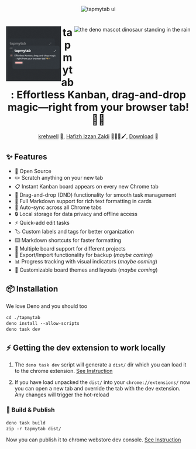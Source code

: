<p align="center">
  <img src="https://i.imgur.com/DviBorP.png" width="700" alt="tapmytab ui">
</p>

  
<div align="center">
<img align="left" width="150" height="150" src="./public/tapmytab.png" alt="tapmytab icon">
<img align="right" src="https://deno.land/logo.svg" height="150px" alt="the deno mascot dinosaur standing in the rain">

# tapmytab: Effortless Kanban, drag-and-drop magic—right from your browser tab! 🎨✨
[krehwell](https://krehwell.com) 👾, [Hafizh Izzan Zaldi](https://www.linkedin.com/in/hafizh-izzan-zaldi/) 👩🏻‍🎨🖌, [Download](https://chromewebstore.google.com/detail/tapmytab/djfcjmnpjgalklhjilkfngplignmfkim?authuser=0&hl=en) 🚀
</div>


## ✨ Features
- 🌟 Open Source 
- ✏️ Scratch anything on your new tab
- 📋 Instant Kanban board appears on every new Chrome tab
- 🎯 Drag-and-drop (DND) functionality for smooth task management
- 📝 Full Markdown support for rich text formatting in cards
- 🔄 Auto-sync across all Chrome tabs
- 🔒 Local storage for data privacy and offline access
- ⚡ Quick-add edit tasks
- 🏷️ Custom labels and tags for better organization
- ⌨️ Markdown shortcuts for faster formatting
- 📁 Multiple board support for different projects
- 💾 Export/Import functionality for backup (_maybe coming_)
- 📊 Progress tracking with visual indicators (_maybe coming_)
- 🎨 Customizable board themes and layouts (_maybe coming_)

## 📦 Installation 

We love Deno and you should too
```
cd ./tapmytab
deno install --allow-scripts
deno task dev
```

## ⚡️ Getting the dev extension to work locally

1. The `deno task dev` script will generate a `dist/` dir which you can load it to the chrome extension. [See
   Instruction](https://developer.chrome.com/docs/extensions/get-started/tutorial/hello-world?authuser=1#load-unpacked)

2. If you have load unpacked the `dist/` into your `chrome://extensions/` now you can open a new tab and override the
   tab with the dev extension. Any changes will trigger the hot-reload


### 🚢 Build & Publish

```
deno task build
zip -r tapmytab dist/
```

Now you can publish it to chrome webstore dev console. [See Instruction](https://chrome.google.com/webstore/devconsole)


